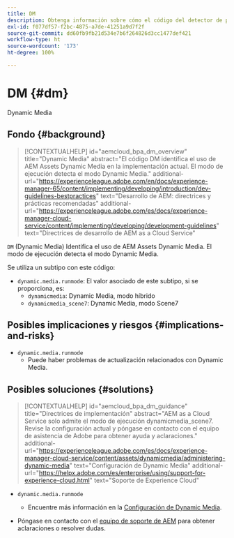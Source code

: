 ```yaml
---
title: DM
description: Obtenga información sobre cómo el código del detector de patrones identifica el uso de AEM Assets - Dynamic Media.
exl-id: f077df57-f2bc-4875-a7de-41251a9d7f2f
source-git-commit: dd60fb9fb21d534e7b6f264826d3cc1477def421
workflow-type: ht
source-wordcount: '173'
ht-degree: 100%

---
```


# DM {#dm}

Dynamic Media

## Fondo {#background}

>[!CONTEXTUALHELP]
>id="aemcloud_bpa_dm_overview"
>title="Dynamic Media"
>abstract="El código DM identifica el uso de AEM Assets Dynamic Media en la implementación actual. El modo de ejecución detecta el modo Dynamic Media."
>additional-url="https://experienceleague.adobe.com/en/docs/experience-manager-65/content/implementing/developing/introduction/dev-guidelines-bestpractices" text="Desarrollo de AEM: directrices y prácticas recomendadas"
>additional-url="https://experienceleague.adobe.com/es/docs/experience-manager-cloud-service/content/implementing/developing/development-guidelines" text="Directrices de desarrollo de AEM as a Cloud Service"

`DM` (Dynamic Media) Identifica el uso de AEM Assets Dynamic Media. El modo de ejecución detecta el modo Dynamic Media.

Se utiliza un subtipo con este código:

* `dynamic.media.runmode`: El valor asociado de este subtipo, si se proporciona, es:
   * `dynamicmedia`: Dynamic Media, modo híbrido
   * `dynamicmedia_scene7`: Dynamic Media, modo Scene7

## Posibles implicaciones y riesgos {#implications-and-risks}

* `dynamic.media.runmode`
   * Puede haber problemas de actualización relacionados con Dynamic Media.

## Posibles soluciones {#solutions}

>[!CONTEXTUALHELP]
>id="aemcloud_bpa_dm_guidance"
>title="Directrices de implementación"
>abstract="AEM as a Cloud Service solo admite el modo de ejecución dynamicmedia_scene7. Revise la configuración actual y póngase en contacto con el equipo de asistencia de Adobe para obtener ayuda y aclaraciones."
>additional-url="https://experienceleague.adobe.com/es/docs/experience-manager-cloud-service/content/assets/dynamicmedia/administering-dynamic-media" text="Configuración de Dynamic Media"
>additional-url="https://helpx.adobe.com/es/enterprise/using/support-for-experience-cloud.html" text="Soporte de Experience Cloud"


* `dynamic.media.runmode`
   * Encuentre más información en la [Configuración de Dynamic Media](https://experienceleague.adobe.com/es/docs/experience-manager-cloud-service/content/assets/dynamicmedia/administering-dynamic-media).

* Póngase en contacto con el [equipo de soporte de AEM](https://helpx.adobe.com/es/enterprise/using/support-for-experience-cloud.html) para obtener aclaraciones o resolver dudas.
